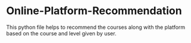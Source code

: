 # Online-Platform-Recommendation

This python file helps to recommend the courses along with the platform based on the course and level given by user. 
